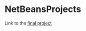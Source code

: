 # NetBeansProjects
Link to the [final project](http://ec2-34-216-141-98.us-west-2.compute.amazonaws.com/CSIS2440/Assignments/final-project/index.html)
